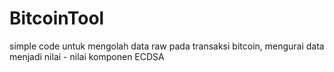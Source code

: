 # BitcoinTool
simple code untuk mengolah data raw pada transaksi bitcoin, mengurai data menjadi nilai - nilai komponen ECDSA
